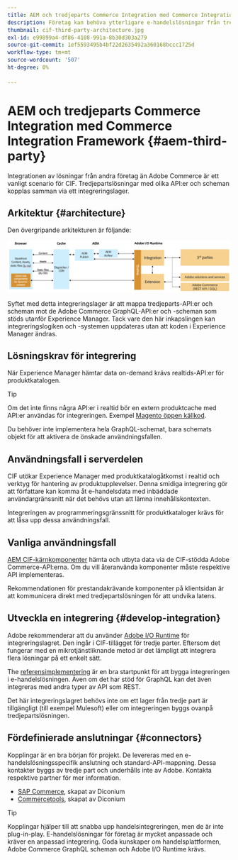 ```yaml
---
title: AEM och tredjeparts Commerce Integration med Commerce Integration Framework
description: Företag kan behöva ytterligare e-handelslösningar från tredje part för att göra sin butik tillgänglig. Commerce Integration Framework (CIF) kan användas i sådana integreringsscenarier för att ansluta en tredjepartslösning för e-handel till Adobe Experience Manager med hjälp av I/O Runtime.
thumbnail: cif-third-party-architecture.jpg
exl-id: e99899a4-df86-4108-991a-8b30d303a279
source-git-commit: 1ef5593495b4bf22d2635492a360168bccc1725d
workflow-type: tm+mt
source-wordcount: '507'
ht-degree: 0%

---
```


# AEM och tredjeparts Commerce Integration med Commerce Integration Framework {#aem-third-party}

Integrationen av lösningar från andra företag än Adobe Commerce är ett vanligt scenario för CIF. Tredjepartslösningar med olika API:er och scheman kopplas samman via ett integreringslager.

## Arkitektur {#architecture}

Den övergripande arkitekturen är följande:

![Översikt över arkitektur för AEM utanför Magento/tredje part](../assets//AEM_nonMagento_Architecture.png)

Syftet med detta integreringslager är att mappa tredjeparts-API:er och scheman mot de Adobe Commerce GraphQL-API:er och -scheman som stöds utanför Experience Manager. Tack vare den här inkapslingen kan integreringslogiken och -systemen uppdateras utan att koden i Experience Manager ändras.

## Lösningskrav för integrering

När Experience Manager hämtar data on-demand krävs realtids-API:er för produktkatalogen.

>[!TIP]
>
>Om det inte finns några API:er i realtid bör en extern produktcache med API:er användas för integreringen. Exempel [Magento öppen källkod](https://business.adobe.com/products/magento/open-source.html).

Du behöver inte implementera hela GraphQL-schemat, bara schemats objekt för att aktivera de önskade användningsfallen.

## Användningsfall i serverdelen

CIF utökar Experience Manager med produktkatalogåtkomst i realtid och verktyg för hantering av produktupplevelser. Denna smidiga integrering gör att författare kan komma åt e-handelsdata med inbäddade användargränssnitt när det behövs utan att lämna innehållskontexten.

Integreringen av programmeringsgränssnitt för produktkataloger krävs för att låsa upp dessa användningsfall.

## Vanliga användningsfall

[AEM CIF-kärnkomponenter](https://github.com/adobe/aem-core-cif-components) hämta och utbyta data via de CIF-stödda Adobe Commerce-API:erna. Om du vill återanvända komponenter måste respektive API implementeras.

Rekommendationen för prestandakrävande komponenter på klientsidan är att kommunicera direkt med tredjepartslösningen för att undvika latens.

## Utveckla en integrering {#develop-integration}

Adobe rekommenderar att du använder [Adobe I/O Runtime](https://developer.adobe.com/apis/experienceplatform/runtime.html) för integreringslagret. Den ingår i CIF-tillägget för tredje parter. Eftersom det fungerar med en mikrotjänstliknande metod är det lämpligt att integrera flera lösningar på ett enkelt sätt.

The [referensimplementering](https://github.com/adobe/commerce-cif-graphql-integration-reference) är en bra startpunkt för att bygga integreringen i e-handelslösningen. Även om det har stöd för GraphQL kan det även integreras med andra typer av API som REST.

Det här integreringslagret behövs inte om ett lager från tredje part är tillgängligt (till exempel Mulesoft) eller om integreringen byggs ovanpå tredjepartslösningen.

## Fördefinierade anslutningar {#connectors}

Kopplingar är en bra början för projekt. De levereras med en e-handelslösningsspecifik anslutning och standard-API-mappning. Dessa kontakter byggs av tredje part och underhålls inte av Adobe. Kontakta respektive partner för mer information.

* [SAP Commerce](https://github.com/diconium/commerce-cif-graphql-integration-hybris), skapat av Diconium
* [Commercetools](https://github.com/diconium/commerce-cif-graphql-integration-commercetool), skapat av Diconium

>[!TIP]
>
>Kopplingar hjälper till att snabba upp handelsintegreringen, men de är inte plug-in-play. E-handelslösningar för företag är mycket anpassade och kräver en anpassad integrering. Goda kunskaper om handelsplattformen, Adobe Commerce GraphQL scheman och Adobe I/O Runtime krävs.
